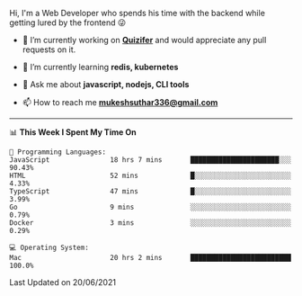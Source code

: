 Hi, I'm a Web Developer who spends his time with the backend while getting lured by the frontend 😜

- 🔭 I’m currently working on **[Quizifer](https://github.com/SutharMukesh/Quizifer/)** and would appreciate any pull requests on it.

- 🌱 I’m currently learning **redis, kubernetes**

- 💬 Ask me about **javascript, nodejs, CLI tools**

- 📫 How to reach me **mukeshsuthar336@gmail.com**

---
<!--START_SECTION:waka-->
📊 **This Week I Spent My Time On** 

```text
💬 Programming Languages: 
JavaScript               18 hrs 7 mins       ██████████████████████░░░   90.43% 
HTML                     52 mins             █░░░░░░░░░░░░░░░░░░░░░░░░   4.33% 
TypeScript               47 mins             █░░░░░░░░░░░░░░░░░░░░░░░░   3.99% 
Go                       9 mins              ░░░░░░░░░░░░░░░░░░░░░░░░░   0.79% 
Docker                   3 mins              ░░░░░░░░░░░░░░░░░░░░░░░░░   0.29%

💻 Operating System: 
Mac                      20 hrs 2 mins       █████████████████████████   100.0%

```


 Last Updated on 20/06/2021
<!--END_SECTION:waka-->
